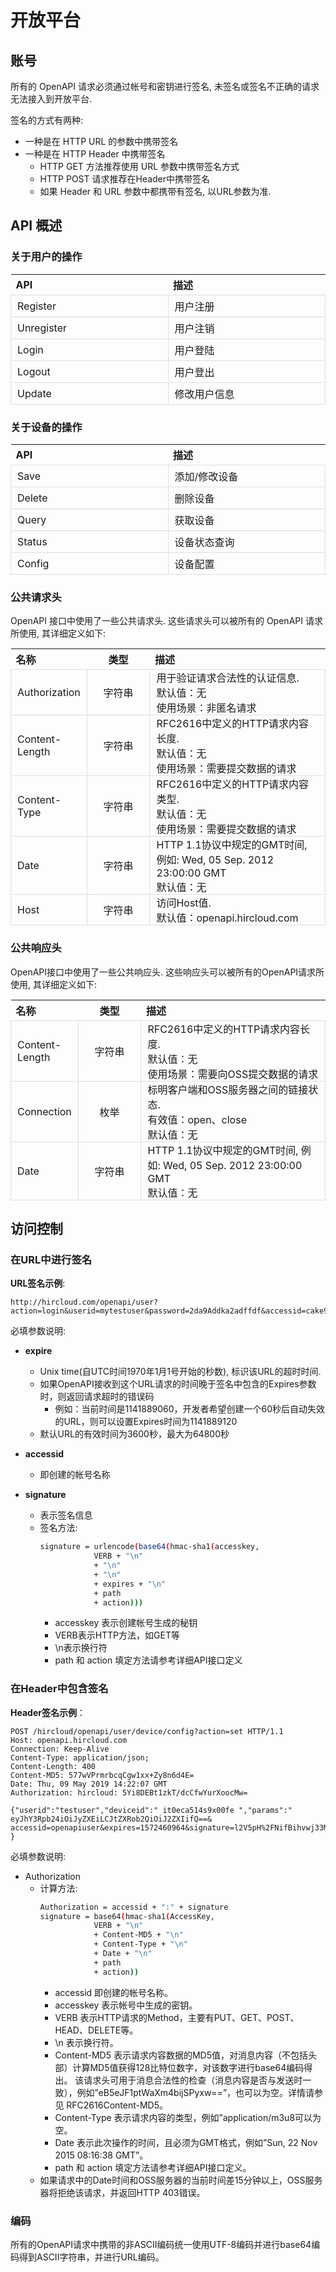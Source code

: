 # 开放平台

## 账号

所有的 OpenAPI 请求必须通过帐号和密钥进行签名, 未签名或签名不正确的请求无法接入到开放平台. 

签名的方式有两种:
* 一种是在 HTTP URL 的参数中携带签名
* 一种是在 HTTP Header 中携带签名
    * HTTP GET 方法推荐使用 URL 参数中携带签名方式
    * HTTP POST 请求推荐在Header中携带签名
    * 如果 Header 和 URL 参数中都携带有签名, 以URL参数为准.

## API 概述

### 关于用户的操作
<style>
table {
    width: 100%; /*表格宽度*/
    max-width: 65em; /*表格最大宽度，避免表格过宽*/
    border: 0px solid #dedede; /*表格外边框设置*/
    margin: 15px auto; /*外边距*/
    border-collapse: collapse; /*使用单一线条的边框*/
    empty-cells: show; /*单元格无内容依旧绘制边框*/
}

table th:first-of-type {
    width: 20%;
}

table th:nth-of-type(2) {
	width: 20%;
}

table td {
  height: 35px; /*统一每一行的默认高度*/
  border: 1px solid #dedede; /*内部边框样式*/
  padding: 0 10px; /*内边距*/
}
</style>



API         | 描述  
:-----------|:--------------
Register	| 用户注册
Unregister	| 用户注销
Login	    | 用户登陆
Logout	    | 用户登出
Update	    | 修改用户信息

### 关于设备的操作

API         | 描述  
:-----------|:--------------
Save	    | 添加/修改设备
Delete	    | 删除设备
Query	    | 获取设备
Status	    | 设备状态查询
Config	    | 设备配置

### 公共请求头

OpenAPI 接口中使用了一些公共请求头. 这些请求头可以被所有的 OpenAPI 请求所使用, 其详细定义如下:

名称                | 类型      | 描述  
:------------------ |:------:   |:--------------
Authorization	    | 字符串	| 用于验证请求合法性的认证信息.<br>默认值：无<br>使用场景：非匿名请求
Content-Length	    | 字符串	| RFC2616中定义的HTTP请求内容长度.<br>默认值：无<br>使用场景：需要提交数据的请求
Content-Type	    | 字符串	| RFC2616中定义的HTTP请求内容类型.<br>默认值：无<br>使用场景：需要提交数据的请求
Date	            | 字符串	| HTTP 1.1协议中规定的GMT时间, 例如: Wed, 05 Sep. 2012 23:00:00 GMT<br>默认值：无
Host	            | 字符串	| 访问Host值.<br>默认值：openapi.hircloud.com

### 公共响应头

OpenAPI接口中使用了一些公共响应头. 这些响应头可以被所有的OpenAPI请求所使用, 其详细定义如下:

名称                | 类型      | 描述  
:------------------ |:------:   |:--------------
Content-Length	    | 字符串	| RFC2616中定义的HTTP请求内容长度.<br>默认值：无<br>使用场景：需要向OSS提交数据的请求
Connection	        | 枚举	| 标明客户端和OSS服务器之间的链接状态.<br>有效值：open、close<br>默认值：无
Date	            | 字符串	| HTTP 1.1协议中规定的GMT时间, 例如: Wed, 05 Sep. 2012 23:00:00 GMT<br>默认值：无

## 访问控制

### 在URL中进行签名

**URL签名示例**:

```http
http://hircloud.com/openapi/user?action=login&userid=mytestuser&password=2da9Addka2adffdf&accessid=cake9ffaddaa&expires=1141889120&signature=vjfadkdflaweiNdsm
```

必填参数说明:

* **expire** 
    * Unix time(自UTC时间1970年1月1号开始的秒数), 标识该URL的超时时间.
    * 如果OpenAPI接收到这个URL请求的时间晚于签名中包含的Expires参数时，则返回请求超时的错误码
        * 例如：当前时间是1141889060，开发者希望创建一个60秒后自动失效的URL，则可以设置Expires时间为1141889120
    * 默认URL的有效时间为3600秒，最大为64800秒

* **accessid**
    * 即创建的帐号名称

* **signature**
    * 表示签名信息
    * 签名方法:
        ```bash
        signature = urlencode(base64(hmac-sha1(accesskey,
                    VERB + "\n" 
                    + "\n" 
                    + "\n" 
                    + expires + "\n" 
                    + path
                    + action)))
        ```
        * accesskey 表示创建帐号生成的秘钥
        * VERB表示HTTP方法，如GET等
        * \n表示换行符
        * path 和 action 填定方法请参考详细API接口定义

###  在Header中包含签名

**Header签名示例**：

```http
POST /hircloud/openapi/user/device/config?action=set HTTP/1.1
Host: openapi.hircloud.com
Connection: Keep-Alive
Content-Type: application/json;
Content-Length: 400
Content-MD5: 577wVPrmrbcqCgw1xx+Zy8n6d4E=
Date: Thu, 09 May 2019 14:22:07 GMT
Authorization: hircloud: 5Yi8DEBt1zkT/dcCfwYurXoocMw=

{"userid":"testuser","deviceid":" it0eca514s9x00fe ","params":" eyJhY3Rpb24iOiJyZXEiLCJtZXRob2QiOiJ2ZXIifQ==&
accessid=openapiuser&expires=1572460964&signature=l2V5pH%2FNifBihvwj33MdEJzLvx0=" }
```

必填参数说明:

* Authorization 
    * 计算方法:
        ```bash
        Authorization = accessid + ":" + signature
        signature = base64(hmac-sha1(AccessKey,
                    VERB + "\n"
                    + Content-MD5 + "\n" 
                    + Content-Type + "\n" 
                    + Date + "\n" 
                    + path
                    + action))
        ```
        * accessid 即创建的帐号名称。
        * accesskey 表示帐号中生成的密钥。
        * VERB 表示HTTP请求的Method，主要有PUT、GET、POST、HEAD、DELETE等。
        * \n 表示换行符。
        * Content-MD5 表示请求内容数据的MD5值，对消息内容（不包括头部）计算MD5值获得128比特位数字，对该数字进行base64编码得出。
            该请求头可用于消息合法性的检查（消息内容是否与发送时一致），例如”eB5eJF1ptWaXm4bijSPyxw==”，也可以为空。详情请参见
            RFC2616Content-MD5。
        * Content-Type 表示请求内容的类型，例如”application/m3u8可以为空。
        * Date 表示此次操作的时间，且必须为GMT格式，例如”Sun, 22 Nov 2015 08:16:38 GMT”。
        * path 和 action 填定方法请参考详细API接口定义。
    * 如果请求中的Date时间和OSS服务器的当前时间差15分钟以上，OSS服务器将拒绝该请求，并返回HTTP 403错误。

### 编码

所有的OpenAPI请求中携带的非ASCII编码统一使用UTF-8编码并进行base64编码得到ASCII字符串，并进行URL编码。

